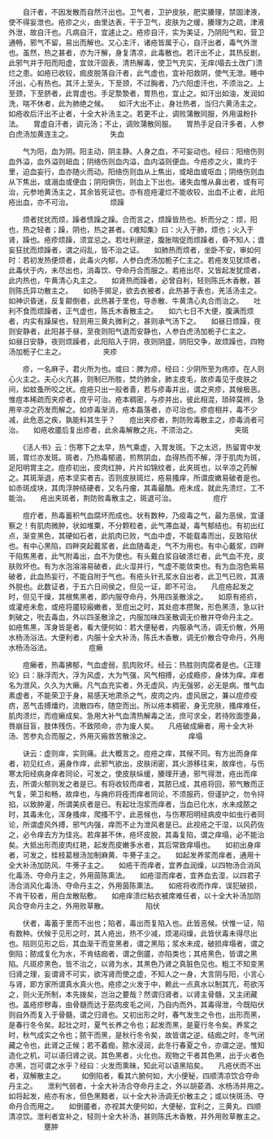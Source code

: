 <!-- { "loadSidebar": true } -->
　　自汗者，不因发散而自然汗出也。卫气者，卫护皮肤，肥实腠理，禁固津液，使不得妄泄也。疮疹之火，由里达表，干于卫气，皮肤为之缓，腠理为之疏，津液外泄，故自汗也。凡病自汗，宜遽止之。疮疹自汗，实为美证，乃阴阳气和，营卫通畅，邪气不留，易出而解也。又心主汗，诸疮皆属于心，自汗出者，毒气外泄也。虽然，热之甚者，亦为汗解，身复清凉，此毒散也。若汗出不止，其热反剧，此邪气并于阳而阳虚，宜敛汗固表，清热解毒，使卫气充实，无痒(塌去土改疒)溃烂之患。如疮已收较，痂皮脱落自汗者，此气虚也，宜补阳救阴，使气无泄。睡中汗出，心有热也。其汗上至头，下至颈，不过胸者，乃六阳虚汗也，不须治之。上至颈，下至脐者，此胃虚也。手足漐漐者，胃热也，宜止之。如汗出如油，发润如洗，喘不休者，此为肺绝之候。　　如汗大出不止，身壮热者，当归六黄汤主之。　　如疮收后汗出不止者，十全大补汤主之。若更不止，调败蒲散同服，外用温粉扑法。　　胃虚自汗者，调元汤；不止，调败蒲散同服。　　胃热手足自汗多者，人参白虎汤加黄连主之。
　　　　　失血

　　气为阳，血为阴。阳主动，阴主静。人身之血，不可妄动也。经曰：阳络伤则血外溢，血外溢则衄血；阴络伤则血内溢，血内溢则便血。今疮疹之火，熏灼于里，迫血妄行，血亦随火而动。阳络伤则血从上焦出，或衄血或呕血；阴络伤则血从下焦出，或溺血或便血；阴阳俱伤，则血上下出也。诸失血惟从鼻出者，或有可治，元参地黄汤主之，其余皆死证也。亦有痘疮灌烂不能收较，出血不止者，此阳疮出血，亦不可治。
　　　　　烦躁

　　烦者扰扰而烦，躁者愦躁之躁。合而言之，烦躁皆热也。析而分之：烦，阳也，热之轻者；躁，阴也，热之甚者。《难知集》曰：火入于肺，烦也；火入于肾，躁也。疮疹烦躁，须宜忌之。若吐利厥逆，腹胀喘促而烦躁者，昏不知人；谵妄狂扰而烦躁者，谓之闷乱，皆不治之证。　　如肺热而烦者，坐卧不安，审如何时：若初发热便烦者，此毒火内郁，人参白虎汤加栀子仁主之。若疮发见犹烦者，此毒伏于内，未尽出也，消毒饮、夺命丹合而服之。若疮出尽，又皆起发犹烦者，此内热也，牛黄清心丸主之。　　如肾热而躁者，必曾自利，轻则陈氏木香散，甚则陈氏异功散主之。　　如扬手掷足，欲去衣被者，此热甚于表也，羌活汤主之。　　如神识昏迷，反复颠倒者，此热甚于里也，导赤散、牛黄清心丸合而治之。　　吐利不食而烦躁者，正气虚也，陈氏木香散主之。　　如六七日不大便，腹满而烦者，内实有躁屎也，轻则用三黄丸微利之，甚则承气汤下之。　　如昼日烦躁，夜则安静者，此阳甚于昼，至夜则阳气退而安静也，人参白虎汤加栀子仁主之。　　如昼日安静，夜则烦躁者，此阳陷入于阴，夜则阴盛，阴阳交争，故烦躁也，四物汤加栀子仁主之。
　　　　　夹疹

　　疹，一名麻子，君火所为也。或曰：脾为疹。经曰：少阴所至为疡疹。在人则心火主之。夫心火亢甚，则制已所胜，焚灼肺金，肺主皮毛，故疹毒见于皮肤之间，如蚊蚤所咬之状。痘疮只出一般者善，若与疹毒并出，谓之夹疹，其候极恶。惟痘本稀疏而夹疹者，庶乎可治。疮本稠密，与疹并出，彼此相混，琐碎莫辨，急用辛凉之药发而解之。如疹毒渐消，疮本磊落者，亦可治也。疹痘相并，毒不少减，此危恶之疾，孰能料其生乎？　　痘出夹疹者，荆防败毒散主之，疹毒消者可治。　　如疮收靥后复出疹者，此余毒解散之兆，不须治之。
　　　　　夹斑

　　《活人书》云：伤寒下之太早，热气乘虚，入胃发斑。下之太迟，热留胃中发斑，胃烂亦发斑。斑者，乃热毒郁遏，煎熬阴血，血得热而不解，浮于肌肉为斑，足阳明胃主之。痘疹初出，皮肉红肿，片片如锦纹者，此夹斑也，以辛凉之药解之。其斑渐退，疮本坚实者吉。否则皮肤斑烂，疮易搔痒，所谓皮嫩易破者是也。如赤斑成块，其肉浮肿结硬者，又名丹瘤，其毒最酷。疮未成，就此先溃烂，工不能治。　　疮出夹斑者，荆防败毒散主之，斑退可治。
　　　　　痘疔

　　痘疔者，热毒蓄积气血腐坏而成也。状有数种，乃疫毒之气，最为恶侯，宜谨察之！有肌肉微肿，状如堆粟，不分颗粒者，此气滞血凝，毒气郁结也。有初出红点，渐变黑色，其硬如石者，此肌肉已败，气血中虚，不能载毒而出，反致陷伏也。有中心黑陷，四畔突起戴浆者，此血随毒走，气不为用也。有中心戴浆，四畔干陷焦黑者，此气附毒出，血不为使也。有头戴白浆自破溃烂者，此气血不充，皮肤败坏也。有为水泡溶溶易破者，此火湿并行，气虚不能敛束也。有为血泡色紫易破者，此血热妄行，不能自附于气也。有疮头针孔浆水自出者，此卫气已败，其液外脱也。此数证者，于五六日间侯之，但见一证，即不可治。　　凡痘疮起发之时，但见干燥，其根焦黑者，即内服夺命丹，外用四圣散涂之。　　如原有疮疥，或灌疮未愈，或疮将靥较瘢嫩者，至痘出之时，其处痘本攒聚，形色黑渍，急以针刺破之，吮去毒血，外以四圣散涂之，内服加味四圣散调无价散并夺命丹主之。　　如疮焦黑，浑身皆是者，看大便何如：若大便秘者，内服承气汤，调无价散，外用水杨汤浴法。大便利者，内服十全大补汤，陈氏木香散，调无价散合夺命丹，外用水杨汤浴法。
　　　　　痘癞

　　痘癞者，热毒拂郁，气血虚弱，肌肉败坏。经云：热胜则肉腐者是也。《正理论》曰：脉浮而大，浮为风虚，大为气强，风气相搏，必成瘾疹，身体为痒。痒者名为泄风，久久为大癞。凡气血充实者，外无虚风，内无强邪，必无是病。惟气血素虚者，不能荣卫于身，易感天地肃杀之气，皮肉之内，虚风居之，兼以痘疹疫疠，恶气击搏燔灼，流散四布，随空而出。所以疮本稠密，身无完肤，搔痒难任，肌肉溃烂，而痘癞成矣。急用大补气血清热解毒之法，庶可求全，若待败面堕鼻，唇崩目盲，肢体残伤，不致陨命，亦为废人矣。　　凡疮破成癞者，用十全大补汤、苦参丸合而服之，外用灭瘢救苦散涂之。
　　　　　痒塌

　　诀云：虚则痒，实则痛。此大概言之。痘疮之痒，其候不同。有方出而身痒者，初见红点，遍身作痒，此邪气欲出，皮肤闭密，其火游移往来，故痒也，与伤寒太阳经病身痒者同论，可发之，使皮肤纵缓，腠理开通，邪气得泄，疮出而痒去，所谓火郁则发之者是已。有将收较而痒者，其脓已成，其疮将回，邪气散而正气复，荣卫和畅，故痒也，与痈疖将痊而痒者同论，不须服药，但谨护之，勿令挦掐，以致肿灌，所谓美疢者是已。有起壮泡浆而痒者，当血已化水，水未成脓之时，其毒未化，浑身搔痒，爬搔不宁，此恶候也，与伤寒阳明经病皮中如虫行者同论，所谓虚风外搏，邪气内强，痒而不止为泄风者是已。此视疮之干湿，以风药佐之，必令痒去方为佳兆。若痒甚不休，疮坏皮脱，其毒复陷，谓之痒塌，必不能治矣。大抵出形而皮肉红艳，起发而皮嫩多水者，其后常致痒塌也。　　如初出身痒者，可发之，桂枝葛根汤加制麻黄、牛蒡子主之。　　如起发养浆而痒者，通用十全大补汤加防风、牛蒡子主之。　　如疮干而痒者，宜养血润燥，以四物汤合消风化毒汤、夺命丹主之，外用茵陈熏法。　　如疮湿而痒者，宜养血去湿，以四君子汤合消风化毒汤、夺命丹主之，外用茵陈熏法。　　如疮将收而作痒，误犯破损，不肯干较者，用白龙散贴敷。　　如疮痒溃烂粘衣被席难任者，以十全大补汤加防风合夺命丹主之，外用败草散。
　　　　　陷伏

　　伏者，毒蓄于里而不出也；陷者，毒出而复陷入也。此皆恶候。伏惟一证，陷有数种。伏候于见形之时，其人疮出，热不少减，烦渴闷燥，此皆伏毒未得尽出也。陷则见形之后，其血渐干而变黑者，谓之黑陷；浆水未成，破损痒塌者，谓之倒陷；脓成复化为水，不肯结痂者，谓之倒靥，亦陷类也；其疮黑色，皆谓之黑陷。凡斑疹黑色，皆不治之，以肾为水，其黑色乃肾之真脏色见也。粗工不知变黑归肾之理，妄谓肾不可实，欲泻肾而使之虚，不知人之一身，大言阴与阳，小言心与肾，即方家所谓真水真火也。疮疹之火发于中，赖此一点真水以制其亢，苟欲泻之，则火无所制，本先拨矣，岂治之要哉？然谓归肾者，以肾主骨髓，又主闭藏也。盖疮疹秽毒，由骨髓而达于筋肉皮毛之间，乃自内而外，其毒得泄，今既陷伏则自外而复入于骨髓，谓之归肾也。又初出形之时，春气发生之令也，出形而黑，是春行冬令矣。起壮之时，夏气长养之令也；起发而黑，是夏行冬令矣。养浆之时，秋气成实之令也；脓干而黑，是秋行冬令矣，故皆谓之逆。结痂之时，冬气闭藏之令也，此肾之正候；若不着痂，脓水浸润，此冬行春夏之令，亦谓之逆。惟知造化之机，可以语归肾之说。其色黑者，火化也。观物之干者其色黑，出于火者色亦黑，岂可谓之水乎？经曰：火发而熏昧，知此可以语黑陷矣。　　凡疮伏而不出者，双解散主之。
　　如倒陷者，看其六腑何如，大小便秘，四顺清凉饮合夺命丹主之。　　泄利气弱者，十全大补汤合夺命丹主之，外以胡荽酒、水杨汤并用之。　　如将起发，疮亦有水，但色黑黯者，以十全大补汤调无价散主之；或以快斑汤、夺命丹合而用之。　　如倒靥者，亦视其大便何如，大便秘，宜利之，三黄丸、四顺清凉饮。泄利者宜补之，轻则十全大补汤，甚则陈氏木香散，并外用败草散主之。
　　　　　壅肿

